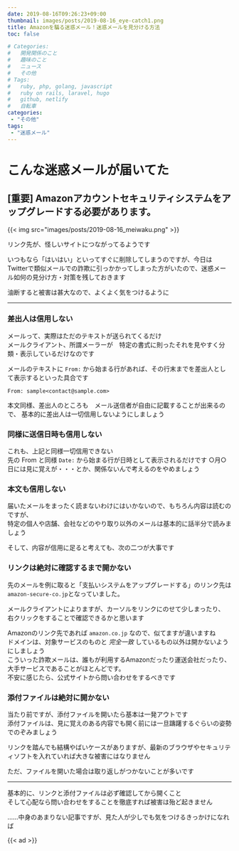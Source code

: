 ```yaml
---
date: 2019-08-16T09:26:23+09:00
thumbnail: images/posts/2019-08-16_eye-catch1.png
title: Amazonを騙る迷惑メール！迷惑メールを見分ける方法
toc: false

# Categories:
#   開発関係のこと
#   趣味のこと
#   ニュース
#   その他
# Tags:
#   ruby, php, golang, javascript
#   ruby on rails, laravel, hugo
#   github, netlify
#   自転車
categories:
 - "その他"
tags:
 - "迷惑メール"
---
```


# こんな迷惑メールが届いてた

## [重要] Amazonアカウントセキュリティシステムをアップグレードする必要があります。

{{< img src="images/posts/2019-08-16_meiwaku.png" >}}

リンク先が、怪しいサイトにつながってるようです

いつもなら「はいはい」といってすぐに削除してしまうのですが、今日はTwitterで類似メールでの詐欺に引っかかってしまった方がいたので、迷惑メール如何の見分け方・対策を残しておきます

油断すると被害は甚大なので、よくよく気をつけるように

* * *

### 差出人は信用しない

メールって、実際はただのテキストが送られてくるだけ  
メールクライアント、所謂メーラーが　特定の書式に則ったそれを見やすく分類・表示しているだけなのです

メールのテキストに <code>From:</code> から始まる行があれば、その行末までを差出人として表示するといった具合です

```
From: sample<contact@sample.com>
```

本文同様、差出人のところも　メール送信者が自由に記載することが出来るので、
基本的に差出人は一切信用しないようにしましょう

### 同様に送信日時も信用しない

これも、上記と同様一切信用できない  
先の From と同様 <code>Date:</code> から始まる行が日時として表示されるだけです
○月○日には見に覚えが・・・とか、関係ないんで考えるのをやめましょう

### 本文も信用しない

届いたメールをまったく読まないわけにはいかないので、もちろん内容は読むのですが、  
特定の個人や店舗、会社などのやり取り以外のメールは基本的に話半分で読みましょう  

そして、内容が信用に足ると考えても、次の二つが大事です

### リンクは絶対に確認するまで開かない

先のメールを例に取ると「支払いシステムをアップグレードする」のリンク先は  
<code>amazon-secure-co.jp</code>となっていました。  

メールクライアントによりますが、カーソルをリンクにのせて少しまったり、
右クリックをすることで確認できるかと思います

Amazonのリンク先であれば <code>amazon.co.jp</code> なので、似てますが違いますね  
ドメインは、対象サービスのものと _完全一致_ しているもの以外は開かないようにしましょう  
こういった詐欺メールは、誰もが利用するAmazonだったり運送会社だったり、大手サービスであることがほとんどです。  
不安に感じたら、公式サイトから問い合わせをするべきです

### 添付ファイルは絶対に開かない

当たり前ですが、添付ファイルを開いたら基本は一発アウトです  
添付ファイルは、見に覚えのある内容でも開く前には一旦躊躇するぐらいの姿勢でのぞみましょう  

リンクを踏んでも結構やばいケースがありますが、最新のブラウザやセキュリティソフトを入れていれば大きな被害にはなりません

ただ、ファイルを開いた場合は取り返しがつかないことが多いです

* * *

基本的に、リンクと添付ファイルは必ず確認してから開くこと  
そして心配なら問い合わせをすることを徹底すれば被害は殆ど起きません

……中身のあまりない記事ですが、見た人が少しでも気をつけるきっかけになれば

{{< ad >}}